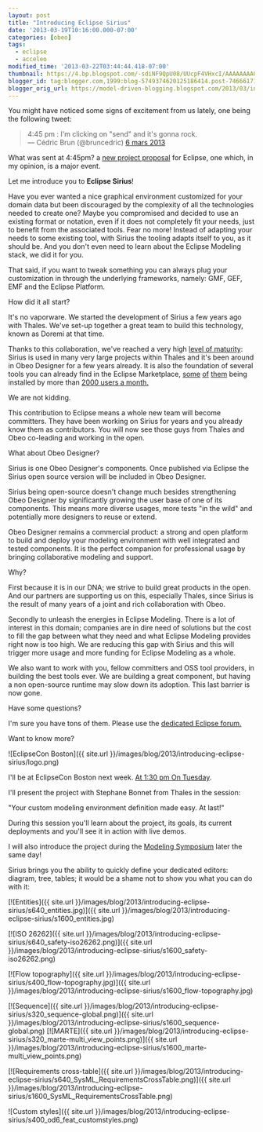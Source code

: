 ```yaml
---
layout: post
title: "Introducing Eclipse Sirius"
date: '2013-03-19T10:16:00.000-07:00'
categories: [obeo]
tags:
  - eclipse
  - acceleo
modified_time: '2013-03-22T03:44:44.418-07:00'
thumbnail: https://4.bp.blogspot.com/-sdiNF9QpU08/UUcpF4VHxcI/AAAAAAAAGgs/QkCmFrnnfkk/s72-c/entities.jpg
blogger_id: tag:blogger.com,1999:blog-5749374620125186414.post-7466617162319474411
blogger_orig_url: https://model-driven-blogging.blogspot.com/2013/03/introducing-eclipse-sirius.html
---
```


You might have noticed some signs of excitement from us lately, one being the following tweet:

<blockquote class="twitter-tweet" lang="fr">4:45 pm : I'm clicking on "send" and it's gonna rock.<br />— Cédric Brun (@bruncedric) <a href="https://twitter.com/bruncedric/status/309331351579009024">6 mars 2013</a></blockquote>
<script async charset="utf-8" src="//platform.twitter.com/widgets.js"></script>

What was sent at 4:45pm? a [new project proposal](https://www.eclipse.dev/proposals/modeling.sirius/) for Eclipse, one which, in my opinion, is a major event.

Let me introduce you to **Eclipse Sirius**!

Have you ever wanted a nice graphical environment customized for your domain data but been discouraged by the complexity of all the technologies needed to create one? Maybe you compromised and decided to use an existing format or notation, even if it does not completely fit your needs, just to benefit from the associated tools. Fear no more! Instead of adapting your needs to some existing tool, with Sirius the tooling adapts itself to you, as it should be. And you don't even need to learn about the Eclipse Modeling stack, we did it for you.

That said, if you want to tweak something you can always plug your customization in through the underlying frameworks, namely: GMF, GEF, EMF and the Eclipse Platform.

How did it all start?

It's no vaporware. We started the development of Sirius a few years ago with Thales. We've set-up together a great team to build this technology, known as Doremi at that time.

Thanks to this collaboration, we've reached a very high [level of maturity](https://fr.wikipedia.org/wiki/Technology_Readiness_Level): Sirius is used in many very large projects within Thales and it's been around in Obeo Designer for a few years already. It is also the foundation of several tools you can already find in the Eclipse Marketplace, [some](https://marketplace.eclipse.org/content/database-designer-indigo-version#.UUc2InFHq2A) [of](https://marketplace.eclipse.org/content/graal-designer-indigo-version#.UUc2J3FHq2A) [them](https://marketplace.eclipse.org/content/risk-analysis-designer-helios-version#.UUc2M3FHq2A) being installed by more than [2000 users a month.](https://marketplace.eclipse.org/node/622477)

We are not kidding.

This contribution to Eclipse means a whole new team will become committers. They have been working on Sirius for years and you already know them as contributors. You will now see those guys from Thales and Obeo co-leading and working in the open.

What about Obeo Designer?

Sirius is one Obeo Designer's components. Once published via Eclipse the Sirius open source version will be included in Obeo Designer.

Sirius being open-source doesn't change much besides strengthening Obeo Designer by significantly growing the user base of one of its components. This means more diverse usages, more tests "in the wild" and potentially more designers to reuse or extend.

Obeo Designer remains a commercial product: a strong and open platform to build and deploy your modeling environment with well integrated and tested components. It is the perfect companion for professional usage by bringing collaborative modeling and support.

Why?

First because it is in our DNA; we strive to build great products in the open. And our partners are supporting us on this, especially Thales, since Sirius is the result of many years of a joint and rich collaboration with Obeo.

Secondly to unleash the energies in Eclipse Modeling. There is a lot of interest in this domain; companies are in dire need of solutions but the cost to fill the gap between what they need and what Eclipse Modeling provides right now is too high. We are reducing this gap with Sirius and this will trigger more usage and more funding for Eclipse Modeling as a whole.

We also want to work with you, fellow committers and OSS tool providers, in building the best tools ever. We are building a great component, but having a non open-source runtime may slow down its adoption. This last barrier is now gone.

Have some questions?

I'm sure you have tons of them. Please use the [dedicated Eclipse forum.](https://www.eclipse.dev/forums/index.php?t=thread&frm_id=202)

Want to know more?

![EclipseCon Boston]({{ site.url }}/images/blog/2013/introducing-eclipse-sirius/logo.png)

I'll be at EclipseCon Boston next week. [At 1:30 pm On Tuesday](https://www.eclipsecon.org/2013/sessions/your-custom-modeling-environment-definition-made-easy-last).

I'll present the project with Stephane Bonnet from Thales in the session:

"Your custom modeling environment definition made easy. At last!"

During this session you'll learn about the project, its goals, its current deployments and you'll see it in action with live demos.

I will also introduce the project during the [Modeling Symposium](https://www.eclipsecon.org/2013/sessions/modelling-symposium) later the same day!

Sirius brings you the ability to quickly define your dedicated editors: diagram, tree, tables; it would be a shame not to show you what you can do with it:

[![Entities]({{ site.url }}/images/blog/2013/introducing-eclipse-sirius/s640_entities.jpg)]({{ site.url }}/images/blog/2013/introducing-eclipse-sirius/s1600_entities.jpg)

[![ISO 26262]({{ site.url }}/images/blog/2013/introducing-eclipse-sirius/s640_safety-iso26262.png)]({{ site.url }}/images/blog/2013/introducing-eclipse-sirius/s1600_safety-iso26262.png)

[![Flow topography]({{ site.url }}/images/blog/2013/introducing-eclipse-sirius/s400_flow-topography.jpg)]({{ site.url }}/images/blog/2013/introducing-eclipse-sirius/s1600_flow-topography.jpg)

[![Sequence]({{ site.url }}/images/blog/2013/introducing-eclipse-sirius/s320_sequence-global.png)]({{ site.url }}/images/blog/2013/introducing-eclipse-sirius/s1600_sequence-global.png) [![MARTE]({{ site.url }}/images/blog/2013/introducing-eclipse-sirius/s320_marte-multi_view_points.png)]({{ site.url }}/images/blog/2013/introducing-eclipse-sirius/s1600_marte-multi_view_points.png)

[![Requirements cross-table]({{ site.url }}/images/blog/2013/introducing-eclipse-sirius/s640_SysML_RequirementsCrossTable.png)]({{ site.url }}/images/blog/2013/introducing-eclipse-sirius/s1600_SysML_RequirementsCrossTable.png)

![Custom styles]({{ site.url }}/images/blog/2013/introducing-eclipse-sirius/s400_od6_feat_customstyles.png)

